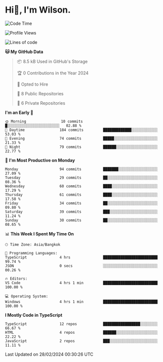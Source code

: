 # Hi👋, I'm Wilson.
<!--START_SECTION:waka-->
![Code Time](http://img.shields.io/badge/Code%20Time-1%2C193%20hrs%2027%20mins-blue)

![Profile Views](http://img.shields.io/badge/Profile%20Views-15-blue)

![Lines of code](https://img.shields.io/badge/From%20Hello%20World%20I%27ve%20Written-164.6%20thousand%20lines%20of%20code-blue)

**🐱 My GitHub Data** 

> 📦 8.5 kB Used in GitHub's Storage 
 > 
> 🏆 0 Contributions in the Year 2024
 > 
> 💼 Opted to Hire
 > 
> 📜 8 Public Repositories 
 > 
> 🔑 6 Private Repositories 
 > 
**I'm an Early 🐤** 

```text
🌞 Morning                10 commits          █░░░░░░░░░░░░░░░░░░░░░░░░   02.88 % 
🌆 Daytime                184 commits         █████████████░░░░░░░░░░░░   53.03 % 
🌃 Evening                74 commits          █████░░░░░░░░░░░░░░░░░░░░   21.33 % 
🌙 Night                  79 commits          ██████░░░░░░░░░░░░░░░░░░░   22.77 % 
```
📅 **I'm Most Productive on Monday** 

```text
Monday                   94 commits          ███████░░░░░░░░░░░░░░░░░░   27.09 % 
Tuesday                  29 commits          ██░░░░░░░░░░░░░░░░░░░░░░░   08.36 % 
Wednesday                60 commits          ████░░░░░░░░░░░░░░░░░░░░░   17.29 % 
Thursday                 61 commits          ████░░░░░░░░░░░░░░░░░░░░░   17.58 % 
Friday                   34 commits          ██░░░░░░░░░░░░░░░░░░░░░░░   09.80 % 
Saturday                 39 commits          ███░░░░░░░░░░░░░░░░░░░░░░   11.24 % 
Sunday                   30 commits          ██░░░░░░░░░░░░░░░░░░░░░░░   08.65 % 
```


📊 **This Week I Spent My Time On** 

```text
🕑︎ Time Zone: Asia/Bangkok

💬 Programming Languages: 
TypeScript               4 hrs               █████████████████████████   99.74 % 
JSON                     0 secs              ░░░░░░░░░░░░░░░░░░░░░░░░░   00.26 % 

🔥 Editors: 
VS Code                  4 hrs 1 min         █████████████████████████   100.00 % 

💻 Operating System: 
Windows                  4 hrs 1 min         █████████████████████████   100.00 % 
```

**I Mostly Code in TypeScript** 

```text
TypeScript               12 repos            █████████████████░░░░░░░░   66.67 % 
HTML                     4 repos             ██████░░░░░░░░░░░░░░░░░░░   22.22 % 
JavaScript               2 repos             ███░░░░░░░░░░░░░░░░░░░░░░   11.11 % 
```




 Last Updated on 28/02/2024 00:30:26 UTC
<!--END_SECTION:waka-->
